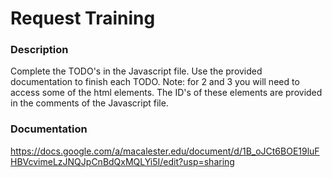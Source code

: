 Request Training
====
### Description
Complete the TODO's in the Javascript file. Use the provided documentation to finish each TODO. Note: for 2 and 3 you will need to access some of the html elements. The ID's of these elements are provided in the comments of the Javascript file. 

### Documentation
https://docs.google.com/a/macalester.edu/document/d/1B_oJCt6BOE19luFHBVcvimeLzJNQJpCnBdQxMQLYi5I/edit?usp=sharing

